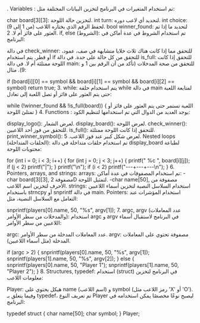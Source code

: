 . Variables :
تم استخدام المتغيرات في البرنامج لتخزين البيانات المختلفة مثل:

char board[3][3]: لتخزين حالة اللوحة.
int turn: لتحديد أي لاعب دوره.
int choice: لحفظ الرقم الذي يختاره اللاعب (من 1 إلى 9).
bool winner_found: لتحديد ما إذا تم العثور على فائز أم لا.
2. if, else (الشروط):
تم استخدام الشروط في عدة أماكن في البرنامج:

في دالة check_winner: للتحقق مما إذا كانت هناك ثلاث خلايا متشابهة في صف، عمود، أو قطر. يتم استخدام if للتحقق من كل حالة على حدة.
في دالة is_full: للتحقق إذا كانت اللوحة ممتلئة أم لا.
في دالة main: للتحقق من صحة المدخلات (تأكد من أن الرقم بين 1 و 9).
مثال:

if (board[i][0] == symbol && board[i][1] == symbol && board[i][2] == symbol)
    return true;
3. while:
يتم استخدام حلقة while في دالة main لمتابعة اللعبة حتى يتم العثور على فائز أو تصل اللعبة إلى تعادل:

while (!winner_found && !is_full(board)) {
  اللعبة تستمر حتى يتم العثور على فائز أو تمتلئ اللوحة
}
4. Functions :
يوجد العديد من الدوال التي تم استخدامها لتنظيم الكود:

display_logo(): لعرض الشعار.
display_board(): لعرض اللوحة.
check_winner(): للتحقق من فوز أحد اللاعبين.
is_full(): للتحقق إذا كانت اللوحة ممتلئة.
print_winner_symbol(): لعرض شكل كبير عند فوز اللاعب.
5. Nested loops (الحلقات المتداخلة):
تم استخدام حلقات متداخلة في دالة display_board لطباعة محتويات اللوحة:

for (int i = 0; i < 3; i++) {
    for (int j = 0; j < 3; j++) {
        printf(" %c ", board[i][j]);
        if (j < 2) printf("|");
    }
    printf("\n");
    if (i < 2) printf("---+---+---\n");
}
6. Pointers, arrays, and strings:
arrays: تم استخدام المصفوفات في عدة أماكن:
-char board[3][3], مصفوفة 2D لتمثيل اللوحة.
-char name[50], مصفوفة من الأحرف لتخزين اسم اللاعب.
strings: استخدام السلاسل النصية لتخزين أسماء اللاعبين باستخدام strncpy أو snprintf في دالة main.
Pointers: استخدام المؤشرات عند التعامل مع السلاسل النصية، مثل:

snprintf(players[0].name, 50, "%s", argv[1]);
7. argc, argv (عدد المعاملات والمدخلات من سطر الأوامر):
استخدام argc و argv في البرنامج لاستقبال أسماء اللاعبين من سطر الأوامر:

argc: عدد المعاملات المدخلة من سطر الأوامر.
argv: مصفوفة تحتوي على المعاملات المدخلة (مثل أسماء اللاعبين).

if (argc > 2) {
    snprintf(players[0].name, 50, "%s", argv[1]);
    snprintf(players[1].name, 50, "%s", argv[2]);
} else {
    snprintf(players[0].name, 50, "Player 1");
    snprintf(players[1].name, 50, "Player 2");
}
8. Structures, typedef:
استخدام (struct) في البرنامج لتخزين معلومات اللاعب:

Player: هيكل يحتوي على name (اسم اللاعب) و symbol (رمز اللاعب مثل 'X' أو 'O').
وفيما يتعلق بـ typedef، تم تعريف النوع Player ليصبح نوعًا مخصصًا يمكن استخدامه في البرنامج:


typedef struct {
    char name[50];
    char symbol;
} Player;
